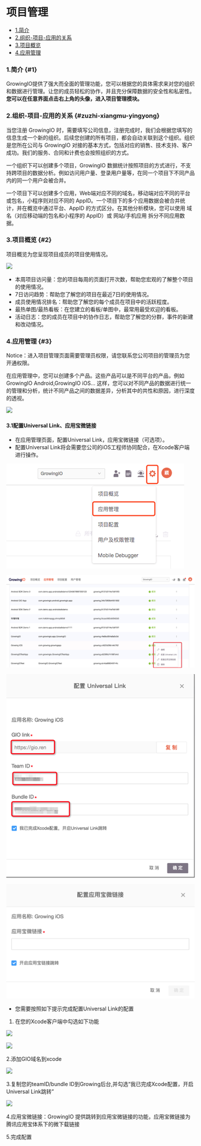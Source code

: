 # 项目管理

* [1.简介](project-configuration.md#1)
* [2.组织-项目-应用的关系](project-configuration.md#zuzhi-xiangmu-yingyong)
* [3.项目概览](project-configuration.md#2)
* [4.应用管理](project-configuration.md#3)

### 1.简介 {#1}

GrowingIO提供了强大而全面的管理功能，您可以根据您的具体需求来对您的组织和数据进行管理。让您的成员轻松的协作，并且充分保障数据的安全性和私密性。**您可以在任意界面点击右上角的头像，进入项目管理模块。**

### 2.组织-项目-应用的关系 {#zuzhi-xiangmu-yingyong}

当您注册 GrowingIO 时，需要填写公司信息，注册完成时，我们会根据您填写的信息生成一个新的组织。后续您创建的所有项目，都会自动关联到这个组织。组织是您所在公司与 GrowingIO 对接的基本方式，包括对应的销售、技术支持、客户成功。我们的服务、合同和计费也会按照组织的方式。

一个组织下可以创建多个项目，GrowingIO 数据统计按照项目的方式进行，不支持跨项目的数据分析。例如访问用户量、登录用户量等，在同一个项目下不同产品内的同一个用户会被合并。

一个项目下可以创建多个应用，Web端对应不同的域名，移动端对应不同的平台或包名，小程序则对应不同的 AppID。一个项目下的多个应用数据会被合并统计，并在概览中通过平台、AppID 的方式区分。在其他分析模块，您可以使用 域名（对应移动端的包名和小程序的 AppID）或 网站/手机应用 拆分不同应用数据。

### 3.项目概览 {#2}

项目概览为您呈现项目成员的项目使用情况。

![](https://docs.growingio.com/.gitbook/assets/1%20%285%29.png)

* 本周项目访问量：您的项目每周的页面打开次数，帮助您宏观的了解整个项目的使用情况。
* 7日访问趋势：帮助您了解您的项目在最近7日的使用情况。
* 成员使用情况排名：帮助您了解您的每个成员在项目中的活跃程度。
* 最热单图/最热看板：在您建立的看板/单图中，最常用最受欢迎的看板。
* 活动日志：您的成员在项目中的协作日志，帮助您了解您的分群，事件的新建和改动情况。

### 4.应用管理 {#3}

Notice：进入项目管理页面需要管理员权限，请您联系您公司项目的管理员为您开通权限。

在应用管理中，您可以创建多个产品。这些产品可以是不同平台的产品，例如GrowingIO Android,GrowingIO iOS... 这样，您可以对不同产品的数据进行统一的管理和分析，统计不同产品之间的数据差异，分析其中的共性和原因，进行深度的透视。

![](https://docs.growingio.com/.gitbook/assets/2%20%284%29.png)

#### 

#### 3.1配置Universal Link、应用宝微链接

* 在应用管理页面，配置Universal Link，应用宝微链接（可选项）。
* 配置Universal Link将会需要您公司的iOS工程师协同配合，在Xcode客户端进行操作。

![&#x627E;&#x5230;&#x5E94;&#x7528;&#x7BA1;&#x7406;&#x9875;&#x9762;](../.gitbook/assets/image%20%2818%29.png)

![&#x5E94;&#x7528;&#x7BA1;&#x7406;&#x9875;&#x9762;](../.gitbook/assets/ying-yong-guan-li.jpg)

![](../.gitbook/assets/pei-zhi-universal-link.jpg)

![](../.gitbook/assets/pei-zhi-wei-lian-jie.jpg)

* 您需要按照如下提示完成配置Universal Link的配置



1. 在您的Xcode客户端中勾选如下功能

![](https://lh3.googleusercontent.com/Ir0ND5HCreWCk2OojBZcFRylDnmheLcf7GyJBZu1Tj85sXoknRrRfjUXrUlnxLdaFeJ8UeSM5-MGNnSjLaBxLmnBC0ipvWBOsJRPz2oEJCDTA_3yUG9JQa1lh-4CqZ9g6dK8o3hk)



![](https://lh6.googleusercontent.com/CqwX-YCFCo3Ma2J6Nq8q7hJ-cMQrL-juUHselvoTryr6ELhKD6OISKURLP6hjFr3aPmsyykDZUF-hGVi3xyOKa-t2JpYb9LKLqvuXXlotvQ90L2VXIOFQ9szWqEaznUH93jB7BFH)

  

 2.添加GIO域名到xcode

![](https://lh4.googleusercontent.com/7YUukBuCgWU1GneNSNv7mB9mxZVh99dfFM2qzXmFDcod8bFy_JWWCsRdPMaIyCJuo4UYbk5R0NBpoEEiPsnloLPjwcuOB_AIdrKMOAQMMvJoilhp05MO4nDlc3l4LeUx6fjLQp37)



3.复制您的teamID/bundle ID到Growing后台,并勾选“我已完成Xcode配置，开启Universal Link跳转”

![](https://lh4.googleusercontent.com/DfoaT2L-yKMEHoCKctZRuKsyCo1ghlCM7L_ylxpZ-HqmQnuEHE0uugA9ZEBkE_KmXTTVBZQRIa9DvjnTtHSOKJK3VuO_mTYEs3LiOZDP_Uqo_GQF6Bg6Tx11ijy_BmFpzhblTTS9)



4.应用宝微链接：GrowingIO 提供跳转到应用宝微链接的功能，应用宝微链接为腾讯应用宝体系下的微下载链接

5.完成配置

